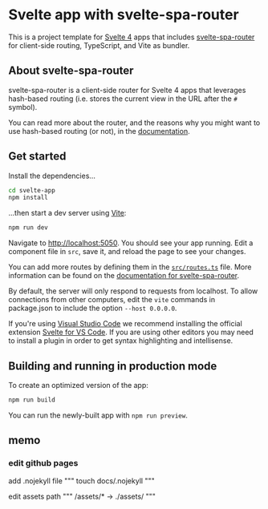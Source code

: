 # Svelte app with svelte-spa-router

This is a project template for [Svelte 4](https://svelte.dev) apps that includes [svelte-spa-router](https://github.com/italypaleale/svelte-spa-router) for client-side routing, TypeScript, and Vite as bundler.

## About svelte-spa-router

svelte-spa-router is a client-side router for Svelte 4 apps that leverages hash-based routing (i.e. stores the current view in the URL after the `#` symbol).

You can read more about the router, and the reasons why you might want to use hash-based routing (or not), in the [documentation](https://github.com/italypaleale/svelte-spa-router).

## Get started

Install the dependencies…

```bash
cd svelte-app
npm install
```

…then start a dev server using [Vite](https://vite.dev):

```bash
npm run dev
```

Navigate to [http://localhost:5050](http://localhost:5050). You should see your app running. Edit a component file in `src`, save it, and reload the page to see your changes.

You can add more routes by defining them in the [`src/routes.ts`](./src/routes.ts) file. More information can be found on the [documentation for svelte-spa-router](https://github.com/ItalyPaleAle/svelte-spa-router/blob/main/README.md).

By default, the server will only respond to requests from localhost. To allow connections from other computers, edit the `vite` commands in package.json to include the option `--host 0.0.0.0`.

If you're using [Visual Studio Code](https://code.visualstudio.com/) we recommend installing the official extension [Svelte for VS Code](https://marketplace.visualstudio.com/items?itemName=svelte.svelte-vscode). If you are using other editors you may need to install a plugin in order to get syntax highlighting and intellisense.

## Building and running in production mode

To create an optimized version of the app:

```bash
npm run build
```

You can run the newly-built app with `npm run preview`.

## memo
### edit github pages
add .nojekyll file
"""
touch docs/.nojekyll
"""

edit assets path 
"""
/assets/* -> ./assets/ 
"""
